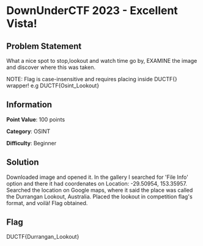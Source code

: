 #  DownUnderCTF 2023 - Excellent Vista!
## Problem Statement
What a nice spot to stop,lookout and watch time go by, EXAMINE the image and discover where this was taken.

NOTE: Flag is case-insensitive and requires placing inside DUCTF{} wrapper! e.g DUCTF{Osint_Lookout}

## Information

**Point Value**: 100 points

**Category**: OSINT

**Difficulty**: Beginner

## Solution
Downloaded image and opened it. In the gallery I searched for 'File Info' option and there it had coordenates on Location: -29.50954, 153.35957. Searched the location on Google maps, where it said the place was called the Durrangan Lookout, Australia. Placed the lookout in competition flag's format, and voilà! Flag obtained.

## Flag
DUCTF{Durrangan_Lookout}
